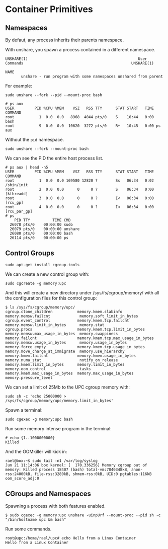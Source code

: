 # Container Primitives

## Namespaces

By defaut, any process inherits their parents namespace.

With unshare, you spawn a process contained in a different namespace.

```
UNSHARE(1)                                                 User Commands                                                UNSHARE(1)

NAME
       unshare - run program with some namespaces unshared from parent
```

For example:

```
sudo unshare --fork --pid --mount-proc bash
```

```
# ps aux
USER         PID %CPU %MEM    VSZ   RSS TTY      STAT START   TIME COMMAND
root           1  0.0  0.0   8968  4044 pts/0    S    10:44   0:00 bash
root           9  0.0  0.0  10620  3272 pts/0    R+   10:45   0:00 ps aux
```

Without the `pid` namespace.

```
sudo unshare --fork --mount-proc bash
```

We can see the PID the entire host process list.

```
# ps aux | head -n5
USER         PID %CPU %MEM    VSZ   RSS TTY      STAT START   TIME COMMAND
root           1  0.0  0.0 169580 12820 ?        Ss   06:34   0:02 /sbin/init
root           2  0.0  0.0      0     0 ?        S    06:34   0:00 [kthreadd]
root           3  0.0  0.0      0     0 ?        I<   06:34   0:00 [rcu_gp]
root           4  0.0  0.0      0     0 ?        I<   06:34   0:00 [rcu_par_gp]
# ps
    PID TTY          TIME CMD
  26078 pts/0    00:00:00 sudo
  26079 pts/0    00:00:00 unshare
  26080 pts/0    00:00:00 bash
  26114 pts/0    00:00:00 ps
```

## Control Groups

```
sudo apt-get install cgroup-tools
```

We can create a new control group with:

```
sudo cgcreate -g memory:upc
```

And this will create a new directory under /sys/fs/cgroup/memory/ with all the configuration files for this control group:

```
$ ls /sys/fs/cgroup/memory/upc/
cgroup.clone_children           memory.kmem.slabinfo                memory.memsw.failcnt             memory.soft_limit_in_bytes
cgroup.event_control            memory.kmem.tcp.failcnt             memory.memsw.limit_in_bytes      memory.stat
cgroup.procs                    memory.kmem.tcp.limit_in_bytes      memory.memsw.max_usage_in_bytes  memory.swappiness
memory.failcnt                  memory.kmem.tcp.max_usage_in_bytes  memory.memsw.usage_in_bytes      memory.usage_in_bytes
memory.force_empty              memory.kmem.tcp.usage_in_bytes      memory.move_charge_at_immigrate  memory.use_hierarchy
memory.kmem.failcnt             memory.kmem.usage_in_bytes          memory.numa_stat                 notify_on_release
memory.kmem.limit_in_bytes      memory.limit_in_bytes               memory.oom_control               tasks
memory.kmem.max_usage_in_bytes  memory.max_usage_in_bytes           memory.pressure_level
```

We can set a limit of 25Mb to the UPC cgroup memory with:

```
sudo sh -c 'echo 25000000 >  /sys/fs/cgroup/memory/upc/memory.limit_in_bytes'
```

Spawn a terminal:

```
sudo cgexec -g memory:upc bash
```

Run some memory intense program in the terminal:

```
# echo {1..1000000000}
Killed
```

And the OOMkiller will kick in:

```
rael@box:~$ sudo tail -n1 /var/log/syslog
Jun 21 11:14:06 box kernel: [  170.336256] Memory cgroup out of memory: Killed process 18407 (bash) total-vm:7840348kB, anon-rss:24000kB, file-rss:3280kB, shmem-rss:0kB, UID:0 pgtables:116kB oom_score_adj:0
```

## CGroups and Namespaces

Spawning a process with both features enabled.

```
$ sudo cgexec -g memory:upc unshare -uinpUrf --mount-proc --pid sh -c "/bin/hostname upc && bash"
```

Run some commands.

```
root@upc:/home/rael/upc# echo Hello from a Linux Container
Hello from a Linux Container
```
